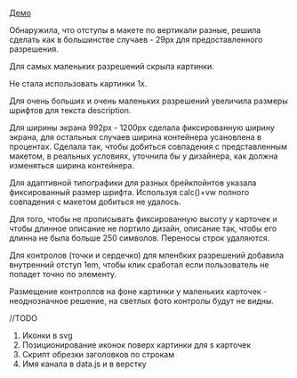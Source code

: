 [Демо](https://2gnc.github.io/shri-homework-01/public/)

Обнаружила, что отступы в макете по вертикали разные, решила сделать как в большинстве случаев  - 29px для предоставленного разрешения.

Для самых маленьких разрешений скрыла картинки.

Не стала использовать картинки 1х.

Для очень больших и очень маленьких разрешений увеличила размеры шрифтов для текста description.

Для ширины экрана 992px - 1200px сделала фиксированную ширину экрана, для остальных случаев ширина контейнера усановлена в процентах. Сделала так, чтобы добиться совпадения с 
представленным макетом, в реальных условиях, уточнила бы у дизайнера, как должна изменяться ширина контейнера. 

Для адаптивной типографики для разных брейкпойнтов указала фиксированный размер шрифта. Используя calc()+vw полного совпадения с макетом добиться не удалось.   

Для того, чтобы не прописывать фиксированную высоту у карточек и чтобы длинное описание не портило дизайн, 
описание так, чтобы его длинна не была больше 250 символов. Переносы строк удаляются.  

Для контролов (точки и сердечко) для мленбких разрешений добавила внутренний отступ 1em, чтобы клик сработал если
пользователь не попадет точно по элементу.

Размещение контроллов на фоне картинки у маленьких карточек - неоднозначное решение, 
на светлых фото контролы будут не видны.


//TODO
1. Иконки в svg
2. Позиционирование иконок поверх картинки для s карточек
3. Скрипт обрезки заголовков по строкам
4. Имя канала в data.js и в верстку
